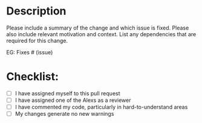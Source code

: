 # Description
Please include a summary of the change and which issue is fixed. Please also include relevant motivation and context. List any dependencies that are required for this change.

EG: Fixes # (issue)


# Checklist:
- [ ] I have assigned myself to this pull request
- [ ] I have assigned one of the Alexs as a reviewer 
- [ ] I have commented my code, particularly in hard-to-understand areas
- [ ] My changes generate no new warnings
